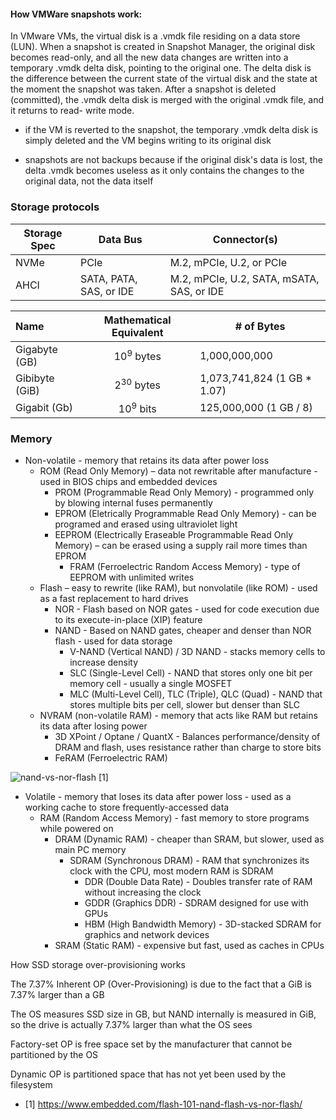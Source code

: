 
#### How VMWare snapshots work: 

In VMware VMs, the virtual disk is a .vmdk file residing on a data store (LUN). When a snapshot is created in Snapshot Manager,
the original disk becomes read-only, and all the new data changes are written into a temporary .vmdk delta disk, pointing to the 
original one. The delta disk is the difference between the current state of the virtual disk and the state at the moment the snapshot 
was taken. After a snapshot is deleted (committed), the .vmdk delta disk is merged with the original .vmdk file, and it returns to read-
write mode. 

- if the VM is reverted to the snapshot, the temporary .vmdk delta disk is simply deleted and the VM begins writing to its original disk 

- snapshots are not backups because if the original disk's data is lost, the delta .vmdk becomes useless as it only contains the changes 
to the original data, not the data itself 

 
### Storage protocols

| Storage Spec | Data Bus | Connector(s) |
|--------------|----------|--------------|
| NVMe         | PCIe     | M.2, mPCIe, U.2, or PCIe |
| AHCI         |SATA, PATA, SAS, or IDE | M.2, mPCIe, U.2, SATA, mSATA, SAS, or IDE |


| Name           | Mathematical Equivalent | # of Bytes     |
|:---------------|:-----------------------:|----------------|
| Gigabyte (GB)  | 10<sup>9</sup> bytes              | 1,000,000,000              |
| Gibibyte (GiB) | 2<sup>30</sup> bytes              | 1,073,741,824 (1 GB * 1.07)|
| Gigabit  (Gb)  | 10<sup>9</sup> bits               | 125,000,000 (1 GB / 8)     |


### Memory

- Non-volatile - memory that retains its data after power loss
  - ROM (Read Only Memory) – data not rewritable after manufacture - used in BIOS chips and embedded devices
    - PROM (Programmable Read Only Memory) - programmed only by blowing internal fuses permanently
    - EPROM (Eletrically Programmable Read Only Memory) - can be programed and erased using ultraviolet light
    - EEPROM (Electrically Eraseable Programmable Read Only Memory) – can be erased using a supply rail more times than EPROM
      - FRAM (Ferroelectric Random Access Memory) - type of EEPROM with unlimited writes 
  - Flash – easy to rewrite (like RAM), but nonvolatile (like ROM) - used as a fast replacement to hard drives
    - NOR - Flash based on NOR gates - used for code execution due to its execute-in-place (XIP) feature
    - NAND - Based on NAND gates, cheaper and denser than NOR flash - used for data storage
      - V-NAND (Vertical NAND) / 3D NAND - stacks memory cells to increase density
      - SLC (Single-Level Cell) - NAND that stores only one bit per memory cell - usually a single MOSFET
      - MLC (Multi-Level Cell), TLC (Triple), QLC (Quad) - NAND that stores multiple bits per cell, slower but denser than SLC
  - NVRAM (non-volatile RAM) - memory that acts like RAM but retains its data after losing power
    - 3D XPoint / Optane / QuantX - Balances performance/density of DRAM and flash, uses resistance rather than charge to store bits
    - FeRAM (Ferroelectric RAM)
    
![nand-vs-nor-flash](/linux/images/nand-vs-nor-flash.jpg) [1]
    
- Volatile - memory that loses its data after power loss - used as a working cache to store frequently-accessed data
  - RAM (Random Access Memory) - fast memory to store programs while powered on
    - DRAM (Dynamic RAM) - cheaper than SRAM, but slower, used as main PC memory
      - SDRAM (Synchronous DRAM) - RAM that synchronizes its clock with the CPU, most modern RAM is SDRAM
        - DDR (Double Data Rate) - Doubles transfer rate of RAM without increasing the clock
        - GDDR (Graphics DDR) - SDRAM designed for use with GPUs
        - HBM (High Bandwidth Memory) - 3D-stacked SDRAM for graphics and network devices
    - SRAM (Static RAM) - expensive but fast, used as caches in CPUs
    

How SSD storage over-provisioning works 

The 7.37% Inherent OP (Over-Provisioning) is due to the fact that a GiB is 7.37% larger than a GB 

The OS measures SSD size in GB, but NAND internally is measured in GiB, so the drive is actually 7.37% larger than what the OS sees 

Factory-set OP is free space set by the manufacturer that cannot be partitioned by the OS 

Dynamic OP is partitioned space that has not yet been used by the filesystem 


- [1] https://www.embedded.com/flash-101-nand-flash-vs-nor-flash/
